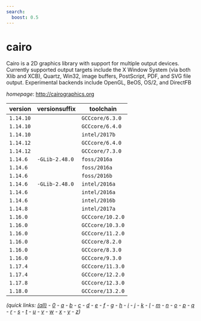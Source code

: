 ```yaml
---
search:
  boost: 0.5
---
```

# cairo

Cairo is a 2D graphics library with support for multiple output devices.  Currently supported output targets include the X Window System (via both Xlib and XCB), Quartz, Win32, image buffers,  PostScript, PDF, and SVG file output. Experimental backends include OpenGL, BeOS, OS/2, and DirectFB

*homepage*: <http://cairographics.org>

version | versionsuffix | toolchain
--------|---------------|----------
``1.14.10`` |  | ``GCCcore/6.3.0``
``1.14.10`` |  | ``GCCcore/6.4.0``
``1.14.10`` |  | ``intel/2017b``
``1.14.12`` |  | ``GCCcore/6.4.0``
``1.14.12`` |  | ``GCCcore/7.3.0``
``1.14.6`` | ``-GLib-2.48.0`` | ``foss/2016a``
``1.14.6`` |  | ``foss/2016a``
``1.14.6`` |  | ``foss/2016b``
``1.14.6`` | ``-GLib-2.48.0`` | ``intel/2016a``
``1.14.6`` |  | ``intel/2016a``
``1.14.6`` |  | ``intel/2016b``
``1.14.8`` |  | ``intel/2017a``
``1.16.0`` |  | ``GCCcore/10.2.0``
``1.16.0`` |  | ``GCCcore/10.3.0``
``1.16.0`` |  | ``GCCcore/11.2.0``
``1.16.0`` |  | ``GCCcore/8.2.0``
``1.16.0`` |  | ``GCCcore/8.3.0``
``1.16.0`` |  | ``GCCcore/9.3.0``
``1.17.4`` |  | ``GCCcore/11.3.0``
``1.17.4`` |  | ``GCCcore/12.2.0``
``1.17.8`` |  | ``GCCcore/12.3.0``
``1.18.0`` |  | ``GCCcore/13.2.0``


*(quick links: [(all)](../index.md) - [0](../0/index.md) - [a](../a/index.md) - [b](../b/index.md) - [c](../c/index.md) - [d](../d/index.md) - [e](../e/index.md) - [f](../f/index.md) - [g](../g/index.md) - [h](../h/index.md) - [i](../i/index.md) - [j](../j/index.md) - [k](../k/index.md) - [l](../l/index.md) - [m](../m/index.md) - [n](../n/index.md) - [o](../o/index.md) - [p](../p/index.md) - [q](../q/index.md) - [r](../r/index.md) - [s](../s/index.md) - [t](../t/index.md) - [u](../u/index.md) - [v](../v/index.md) - [w](../w/index.md) - [x](../x/index.md) - [y](../y/index.md) - [z](../z/index.md))*

